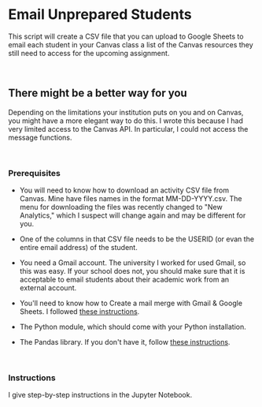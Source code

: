 # Email Unprepared Students
This script will create a CSV file that you can upload to Google Sheets to email each student in your Canvas class a list of the Canvas resources they still need to access for the upcoming assignment.

&nbsp;

## There might be a better way for you
Depending on the limitations your institution puts on you and on Canvas, you might have a more elegant way to do this. I wrote this because I had very limited access to the Canvas API. In particular, I could not access the message functions.

&nbsp;    


### Prerequisites
- You will need to know how to download an activity CSV file from Canvas. Mine have files names in the format MM-DD-YYYY.csv. The menu for downloading the files was recently changed to "New Analytics," which I suspect will change again and may be different for you.

- One of the columns in that CSV file needs to be the USERID (or evan the entire email address) of the student.

- You need a Gmail account. The university I worked for used Gmail, so this was easy. If your school does not, you should make sure that it is acceptable to email students about their academic work from an external account.

- You'll need to know how to Create a mail merge with Gmail & Google Sheets. I followed [these instructions](https://developers.google.com/apps-script/samples/automations/mail-merge).

- The Python module, which should come with your Python installation.

- The Pandas library. If you don't have it, follow [these instructions](https://pandas.pydata.org).

&nbsp;

### Instructions

I give step-by-step instructions in the Jupyter Notebook.


